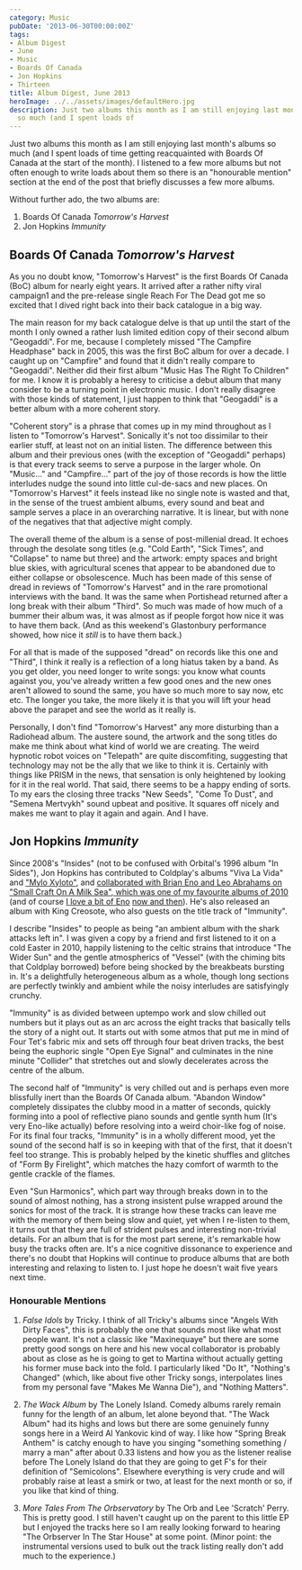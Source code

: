 ```yaml
---
category: Music
pubDate: '2013-06-30T00:00:00Z'
tags:
- Album Digest
- June
- Music
- Boards Of Canada
- Jon Hopkins
- Thirteen
title: Album Digest, June 2013
heroImage: ../../assets/images/defaultHero.jpg
description: Just two albums this month as I am still enjoying last month's albums
  so much (and I spent loads of
---
```

Just two albums this month as I am still enjoying last month's albums so much (and I spent loads of time getting reacquainted with Boards Of Canada at the start of the month). I listened to a few more albums but not often enough to write loads about them so there is an "honourable mention" section at the end of the post that briefly discusses a few more albums.

Without further ado, the two albums are:
1. Boards Of Canada _Tomorrow's Harvest_
2. Jon Hopkins _Immunity_

## Boards Of Canada _Tomorrow's Harvest_

 As you no doubt know, "Tomorrow's Harvest" is the first Boards Of Canada (BoC) album for nearly eight years. It arrived after a rather nifty viral campaign1 and the pre-release single Reach For The Dead got me so excited that I dived right back into their back catalogue in a big way.

The main reason for my back catalogue delve is that up until the start of the month I only owned a rather lush limited edition copy of their second album "Geogaddi". For me, because I completely missed "The Campfire Headphase" back in 2005, this was the first BoC album for over a decade. I caught up on "Campfire" and found that it didn't really compare to "Geogaddi". Neither did their first album "Music Has The Right To Children" for me. I know it is probably a heresy to criticise a debut album that many consider to be a turning point in electronic music. I don't really disagree with those kinds of statement, I just happen to think that "Geogaddi" is a better album with a more coherent story.

"Coherent story" is a phrase that comes up in my mind throughout as I listen to "Tomorrow's Harvest". Sonically it's not too dissimilar to their earlier stuff, at least not on an initial listen. The difference between this album and their previous ones (with the exception of "Geogaddi" perhaps) is that every track seems to serve a purpose in the larger whole. On "Music..." and "Campfire..." part of the joy of those records is how the little interludes nudge the sound into little cul-de-sacs and new places. On "Tomorrow's Harvest" it feels instead like no single note is wasted and that, in the sense of the truest ambient albums, every sound and beat and sample serves a place in an overarching narrative. It is linear, but with none of the negatives that that adjective might comply.

The overall theme of the album is a sense of post-millenial dread. It echoes through the desolate song titles (e.g. "Cold Earth", "Sick Times", and "Collapse" to name but three) and the artwork: empty spaces and bright blue skies, with agricultural scenes that appear to be abandoned due to either collapse or obsolescence. Much has been made of this sense of dread in reviews of "Tomorrow's Harvest" and in the rare promotional interviews with the band. It was the same when Portishead returned after a long break with their album "Third". So much was made of how much of a bummer their album was, it was almost as if people forgot how nice it was to have them back. (And as this weekend's Glastonbury performance showed, how nice it _still_ is to have them back.)

For all that is made of the supposed "dread" on records like this one and "Third", I think it really is a reflection of a long hiatus taken by a band. As you get older, you need longer to write songs: you know what counts against you, you've already written a few good ones and the new ones aren't allowed to sound the same, you have so much more to say now, etc etc. The longer you take, the more likely it is that you will lift your head above the parapet and see the world as it really is.

Personally, I don't find "Tomorrow's Harvest" any more disturbing than a Radiohead album. The austere sound, the artwork and the song titles do make me think about what kind of world we are creating. The weird hypnotic robot voices on "Telepath" are quite discomfiting, suggesting that technology may not be the ally that we like to think it is. Certainly with things like PRISM in the news, that sensation is only heightened by looking for it in the real world. That said, there seems to be a happy ending of sorts. To my ears the closing three tracks "New Seeds", "Come To Dust", and "Semena Mertvykh" sound upbeat and positive. It squares off nicely and makes me want to play it again and again. And I have.

## Jon Hopkins _Immunity_

 Since 2008's "Insides" (not to be confused with Orbital's 1996 album "In Sides"), Jon Hopkins has contributed to Coldplay's albums "Viva La Vida" and ["Mylo Xyloto"](album-digest-october-2011), and [collaborated with Brian Eno and Leo Abrahams on "Small Craft On A Milk Sea", which was one of my favourite albums of 2010](2010-in-review) (and of course [I love a bit of Eno](uc16) [now and then](album-digest-november-2012)). He's also released an album with King Creosote, who also guests on the title track of "Immunity".

I describe "Insides" to people as being "an ambient album with the shark attacks left in". I was given a copy by a friend and first listened to it on a cold Easter in 2010, happily listening to the celtic strains that introduce "The Wider Sun" and the gentle atmospherics of "Vessel" (with the chiming bits that Coldplay borrowed) before being shocked by the breakbeats bursting in. It's a delightfully heterogeneous album as a whole, though long sections are perfectly twinkly and ambient while the noisy interludes are satisfyingly crunchy.

"Immunity" is as divided between uptempo work and slow chilled out numbers but it plays out as an arc across the eight tracks that basically tells the story of a night out. It starts out with some atmos that put me in mind of Four Tet's fabric mix and sets off through four beat driven tracks, the best being the euphoric single "Open Eye Signal" and culminates in the nine minute "Collider" that stretches out and slowly decelerates across the centre of the album.

The second half of "Immunity" is very chilled out and is perhaps even more blissfully inert than the Boards Of Canada album. "Abandon Window" completely dissipates the clubby mood in a matter of seconds, quickly forming into a pool of reflective piano sounds and gentle synth hum (It's very Eno-like actually) before resolving into a weird choir-like fog of noise. For its final four tracks, "Immunity" is in a wholly different mood, yet the sound of the second half is so in keeping with that of the first, that it doesn't feel too strange. This is probably helped by the kinetic shuffles and glitches of "Form By Firelight", which matches the hazy comfort of warmth to the gentle crackle of the flames.

Even "Sun Harmonics", which part way through breaks down in to the sound of almost nothing, has a strong insistent pulse wrapped around the sonics for most of the track. It is strange how these tracks can leave me with the memory of them being slow and quiet, yet when I re-listen to them, it turns out that they are full of strident pulses and interesting non-trivial details. For an album that is for the most part serene, it's remarkable how busy the tracks often are. It's a nice cognitive dissonance to experience and there's no doubt that Hopkins will continue to produce albums that are both interesting and relaxing to listen to. I just hope he doesn't wait five years next time.

### Honourable Mentions

1. _False Idols_ by Tricky. I think of all Tricky's albums since "Angels With Dirty Faces", this is probably the one that sounds most like what most people want. It's not a classic like "Maxinequaye" but there are some pretty good songs on here and his new vocal collaborator is probably about as close as he is going to get to Martina without actually getting his former muse back into the fold. I particularly liked "Do It", "Nothing's Changed" (which, like about five other Tricky songs, interpolates lines from my personal fave "Makes Me Wanna Die"), and "Nothing Matters".

2. _The Wack Album_ by The Lonely Island. Comedy albums rarely remain funny for the length of an album, let alone beyond that. "The Wack Album" had its highs and lows but there are some genuinely funny songs here in a Weird Al Yankovic kind of way. I like how "Spring Break Anthem" is catchy enough to have you singing "something something / marry a man" after about 0.33 listens and how you as the listener realise before The Lonely Island do that they are going to get F's for their definition of "Semicolons". Elsewhere everything is very crude and will probably raise at least a smirk or two, at least for the next month or so, if you like that kind of thing.

3. _More Tales From The Orbservatory_ by The Orb and Lee 'Scratch' Perry. This is pretty good. I still haven't caught up on the parent to this little EP but I enjoyed the tracks here so I am really looking forward to hearing "The Orbserver In The Star House" at some point. (Minor point: the instrumental versions used to bulk out the track listing really don't add much to the experience.)